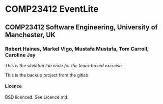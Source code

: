 # COMP23412 EventLite
## COMP23412 Software Engineering, University of Manchester, UK
### Robert Haines, Markel Vigo, Mustafa Mustafa, Tom Carroll, Caroline Jay

*This is the skeleton lab code for the team-based exercise.*

This is the backup project from the gitlab

#### Licence

BSD licenced. See Licence.md.
